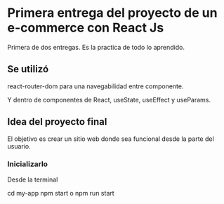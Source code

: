 # Primera entrega del proyecto de un e-commerce con React Js
Primera de dos entregas. Es la practica de todo lo aprendido. 

## Se utilizó
react-router-dom  para una navegabilidad entre componente.

Y dentro de componentes de React, useState, useEffect y useParams.

## Idea del proyecto final  
El objetivo es crear un sitio web donde sea funcional desde la parte del usuario.  

### Inicializarlo

Desde la terminal

cd my-app
npm start o npm run start